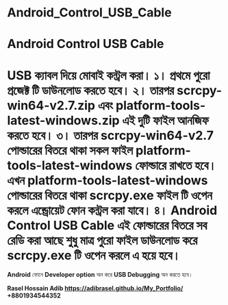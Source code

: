 # Android_Control_USB_Cable
Android Control USB Cable
========================================================================
USB ক্যাবল দিয়ে মোবাই কন্ট্রল করা। 
১। প্রথমে পুরো প্রজেক্ট টি ডাউনলোড করতে হবে। 
২। তারপর **scrcpy-win64-v2.7.zip** এবং **platform-tools-latest-windows.zip** এই দুটি ফাইল আনজিফ করতে হবে। 
৩। তারপর **scrcpy-win64-v2.7** পোল্ডারের বিতরে থাকা সকল ফাইল **platform-tools-latest-windows** ফোল্ডারে রাখতে হবে। এখন **platform-tools-latest-windows** পোল্ডারের বিতরে থাকা **scrcpy.exe** ফাইল টি ওপেন করলে এন্ড্রোয়েট ফোন কন্ট্রল করা যাবে। 
৪। Android Control USB Cable এই ফোল্ডারের বিতরে সব রেডি করা আছে শুধু মাত্র পুরো ফাইল ডাউনলোড করে scrcpy.exe টি ওপেন করলে এ হয়ে হবে। 
========================================================================
**Android** ফোনে **Developer option** অন করে **USB Debugging** অন করতে হবে। 








**Rasel Hossain Adib
https://adibrasel.github.io/My_Portfolio/
+8801934544352**
